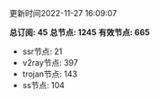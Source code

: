 更新时间2022-11-27 16:09:07

**总订阅: 45**
**总节点: 1245**
**有效节点: 665**
- ssr节点: 21
- v2ray节点: 397
- trojan节点: 143
- ss节点: 104
